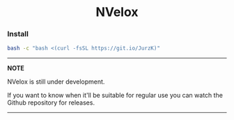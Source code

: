 <div align="center">
  <h1>NVelox</h1>
</div>

### Install

```bash
bash -c "bash <(curl -fsSL https://git.io/JurzK)"
```

---
**NOTE**

NVelox is still under development.

If you want to know when it'll be suitable for regular use you can watch the Github repository for releases.

---
